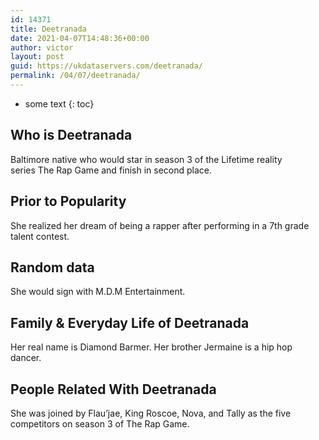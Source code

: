 ```yaml
---
id: 14371
title: Deetranada
date: 2021-04-07T14:48:36+00:00
author: victor
layout: post
guid: https://ukdataservers.com/deetranada/
permalink: /04/07/deetranada/
---
```


* some text
{: toc}


## Who is Deetranada



Baltimore native who would star in season 3 of the Lifetime reality series The Rap Game and finish in second place. 

                
                
                
## Prior to Popularity



She realized her dream of being a rapper after performing in a 7th grade talent contest. 

                
                
                
## Random data



She would sign with M.D.M Entertainment. 

                
                
                
## Family & Everyday Life of Deetranada



Her real name is Diamond Barmer. Her brother Jermaine is a hip hop dancer. 

                
                
                
## People Related With Deetranada



She was joined by Flau&#8217;jae, King Roscoe, Nova, and Tally as the five competitors on season 3 of The Rap Game. 

                
              
            
          
          
          